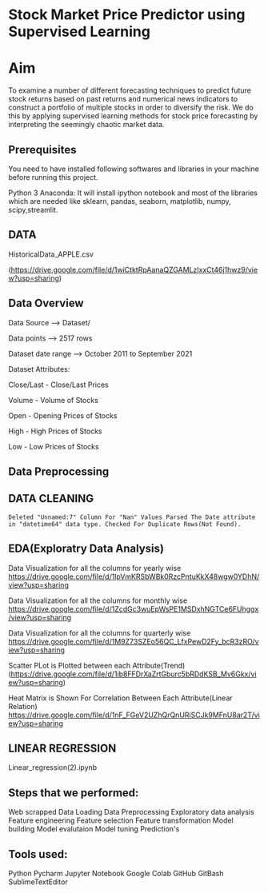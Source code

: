 
# Stock Market Price Predictor using Supervised Learning
# Aim
To examine a number of different forecasting techniques to predict future stock returns based on past returns and numerical news indicators to construct a portfolio of multiple stocks in order to diversify the risk. We do this by applying supervised learning methods for stock price forecasting by interpreting the seemingly chaotic market data.

## Prerequisites

You need to have installed following softwares and libraries in your machine before running this project.

Python 3 Anaconda: It will install ipython notebook and most of the libraries which are needed like sklearn, pandas, seaborn, matplotlib, numpy, scipy,streamlit.

  
## DATA

HistoricalData_APPLE.csv

(https://drive.google.com/file/d/1wiCtktRpAanaQZGAMLzIxxCt46j1hwz9/view?usp=sharing)

## Data Overview

Data Source --> Dataset/

Data points --> 2517 rows

Dataset date range --> October 2011 to September 2021

Dataset Attributes:

Close/Last - Close/Last Prices

Volume - Volume of Stocks

Open - Opening Prices of Stocks

High - High Prices of Stocks

Low -  Low Prices of Stocks

## Data Preprocessing

## DATA CLEANING

    Deleted "Unnamed:7" Column For "Nan" Values Parsed The Date attribute in "datetime64" data type. Checked For Duplicate Rows(Not Found).

## EDA(Exploratry Data Analysis)

Data Visualization for all the columns for yearly wise
https://drive.google.com/file/d/1lpVmKRSbWBk0RzcPntuKkX48wgw0YDhN/view?usp=sharing

Data Visualization for all the columns for monthly wise
https://drive.google.com/file/d/1ZcdGc3wuEpWsPE1MSDxhNGTCe6FUhggx/view?usp=sharing

Data Visualization for all the columns for quarterly wise
https://drive.google.com/file/d/1M9Z73SZEo56QC_LfxPewD2Fy_bcR3zRO/view?usp=sharing

Scatter PLot is Plotted between each Attribute(Trend) 
(https://drive.google.com/file/d/1ib8FFDrXaZrtGburc5bRDdKSB_Mv6Gkx/view?usp=sharing)

Heat Matrix is Shown For Correlation Between Each Attribute(Linear Relation)
 https://drive.google.com/file/d/1nF_FGeV2UZhQrQnURiSCJk9MFnU8ar2T/view?usp=sharing


## LINEAR REGRESSION 

Linear_regression(2).ipynb





## Steps that we performed:

   Web scrapped
   Data Loading
   Data Preprocessing
   Exploratory data analysis
   Feature engineering
   Feature selection
   Feature transformation
   Model building
   Model evalutaion
   Model tuning
   Prediction's

## Tools used:

   Python
   Pycharm
   Jupyter Notebook
   Google Colab
   GitHub
   GitBash
   SublimeTextEditor 
